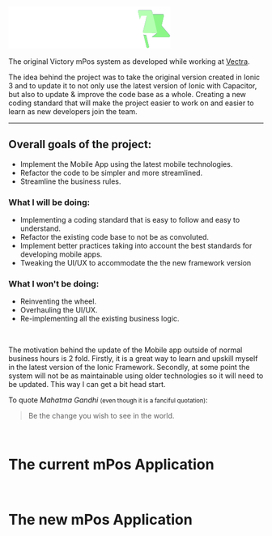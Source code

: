 ![Victory](./src/assets/img/logo.svg)

The original Victory mPos system as developed while working at [Vectra](http://vectra.co.za).

The idea behind the project was to take the original version created in Ionic 3 and to update it to not only use the latest version of Ionic with Capacitor, but also to update & improve the code base as a whole. Creating a new coding standard that will make the project easier to work on and easier to learn as new developers join the team.

---

## Overall goals of the project:
- Implement the Mobile App using the latest mobile technologies.
- Refactor the code to be simpler and more streamlined.
- Streamline the business rules.

### What I will be doing:
  - Implementing a coding standard that is easy to follow and easy to understand.
  - Refactor the existing code base to not be as convoluted.
  - Implement better practices taking into account the best standards for developing mobile apps.
  - Tweaking the UI/UX to accommodate the the new framework version

### What I won't be doing:
- Reinventing the wheel.
- Overhauling the UI/UX.
- Re-implementing all the existing business logic.

<br/>

The motivation behind the update of the Mobile app outside of normal business hours is 2 fold. Firstly, it is a great way to learn and upskill myself in the latest version of the Ionic Framework. Secondly, at some point the system will not be as maintainable using older technologies so it will need to be updated. This way I can get a bit head start.

To quote *Mahatma Gandhi* <small>(even though it is a fanciful quotation)</small>:

> Be the change you wish to see in the world.

<br/>

# The current mPos Application

<br/>

# The new mPos Application
